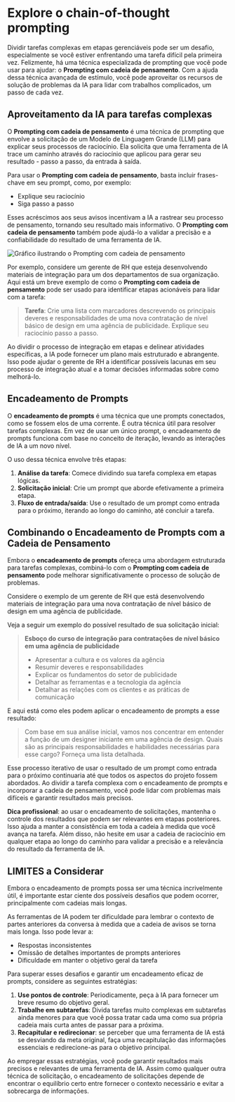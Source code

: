 # Explore o chain-of-thought prompting
Dividir tarefas complexas em etapas gerenciáveis pode ser um desafio, especialmente se você estiver enfrentando uma tarefa difícil pela primeira vez. Felizmente, há uma técnica especializada de prompting que você pode usar para ajudar: o **Prompting com cadeia de pensamento**. Com a ajuda dessa técnica avançada de estímulo, você pode aproveitar os recursos de solução de problemas da IA para lidar com trabalhos complicados, um passo de cada vez.

## Aproveitamento da IA para tarefas complexas

O **Prompting com cadeia de pensamento** é uma técnica de prompting que envolve a solicitação de um Modelo de Linguagem Grande (LLM) para explicar seus processos de raciocínio. Ela solicita que uma ferramenta de IA trace um caminho através do raciocínio que aplicou para gerar seu resultado - passo a passo, da entrada à saída.

Para usar o **Prompting com cadeia de pensamento**, basta incluir frases-chave em seu prompt, como, por exemplo:

- Explique seu raciocínio
- Siga passo a passo

Esses acréscimos aos seus avisos incentivam a IA a rastrear seu processo de pensamento, tornando seu resultado mais informativo. O **Prompting com cadeia de pensamento** também pode ajudá-lo a validar a precisão e a confiabilidade do resultado de uma ferramenta de IA.

![Gráfico ilustrando o Prompting com cadeia de pensamento](https://d3c33hcgiwev3.cloudfront.net/imageAssetProxy.v1/iLIjQyXSQ8q3nPBWhYvrvw_9019b6cf921349079b62c6d8589bf4f1_Untitled-presentation-2-.png?expiry=1744329600000&hmac=qiccgZmJA_77GJsGtUl8_Y1JkAnM9IldCflm3EpskCQ)

Por exemplo, considere um gerente de RH que esteja desenvolvendo materiais de integração para um dos departamentos de sua organização. Aqui está um breve exemplo de como o **Prompting com cadeia de pensamento** pode ser usado para identificar etapas acionáveis para lidar com a tarefa:

> **Tarefa**: Crie uma lista com marcadores descrevendo os principais deveres e responsabilidades de uma nova contratação de nível básico de design em uma agência de publicidade. Explique seu raciocínio passo a passo.

Ao dividir o processo de integração em etapas e delinear atividades específicas, a IA pode fornecer um plano mais estruturado e abrangente. Isso pode ajudar o gerente de RH a identificar possíveis lacunas em seu processo de integração atual e a tomar decisões informadas sobre como melhorá-lo.

## Encadeamento de Prompts

O **encadeamento de prompts** é uma técnica que une prompts conectados, como se fossem elos de uma corrente. É outra técnica útil para resolver tarefas complexas. Em vez de usar um único prompt, o encadeamento de prompts funciona com base no conceito de iteração, levando as interações de IA a um novo nível.

O uso dessa técnica envolve três etapas:

1. **Análise da tarefa**: Comece dividindo sua tarefa complexa em etapas lógicas.
2. **Solicitação inicial**: Crie um prompt que aborde efetivamente a primeira etapa.
3. **Fluxo de entrada/saída**: Use o resultado de um prompt como entrada para o próximo, iterando ao longo do caminho, até concluir a tarefa.

## Combinando o Encadeamento de Prompts com a Cadeia de Pensamento

Embora o **encadeamento de prompts** ofereça uma abordagem estruturada para tarefas complexas, combiná-lo com o **Prompting com cadeia de pensamento** pode melhorar significativamente o processo de solução de problemas.

Considere o exemplo de um gerente de RH que está desenvolvendo materiais de integração para uma nova contratação de nível básico de design em uma agência de publicidade.

Veja a seguir um exemplo do possível resultado de sua solicitação inicial:

> **Esboço do curso de integração para contratações de nível básico em uma agência de publicidade**
> 
> - Apresentar a cultura e os valores da agência
> - Resumir deveres e responsabilidades
> - Explicar os fundamentos do setor de publicidade
> - Detalhar as ferramentas e a tecnologia da agência
> - Detalhar as relações com os clientes e as práticas de comunicação

E aqui está como eles podem aplicar o encadeamento de prompts a esse resultado:

> Com base em sua análise inicial, vamos nos concentrar em entender a função de um designer iniciante em uma agência de design. Quais são as principais responsabilidades e habilidades necessárias para esse cargo? Forneça uma lista detalhada.

Esse processo iterativo de usar o resultado de um prompt como entrada para o próximo continuaria até que todos os aspectos do projeto fossem abordados. Ao dividir a tarefa complexa com o encadeamento de prompts e incorporar a cadeia de pensamento, você pode lidar com problemas mais difíceis e garantir resultados mais precisos.

**Dica profissional**: ao usar o encadeamento de solicitações, mantenha o controle dos resultados que podem ser relevantes em etapas posteriores. Isso ajuda a manter a consistência em toda a cadeia à medida que você avança na tarefa. Além disso, não hesite em usar a cadeia de raciocínio em qualquer etapa ao longo do caminho para validar a precisão e a relevância do resultado da ferramenta de IA.

## LIMITES a Considerar

Embora o encadeamento de prompts possa ser uma técnica incrivelmente útil, é importante estar ciente dos possíveis desafios que podem ocorrer, principalmente com cadeias mais longas.

As ferramentas de IA podem ter dificuldade para lembrar o contexto de partes anteriores da conversa à medida que a cadeia de avisos se torna mais longa. Isso pode levar a:

- Respostas inconsistentes
- Omissão de detalhes importantes de prompts anteriores
- Dificuldade em manter o objetivo geral da tarefa

Para superar esses desafios e garantir um encadeamento eficaz de prompts, considere as seguintes estratégias:

1. **Use pontos de controle**: Periodicamente, peça à IA para fornecer um breve resumo do objetivo geral.
2. **Trabalhe em subtarefas**: Divida tarefas muito complexas em subtarefas ainda menores para que você possa tratar cada uma como sua própria cadeia mais curta antes de passar para a próxima.
3. **Recapitular e redirecionar**: se perceber que uma ferramenta de IA está se desviando da meta original, faça uma recapitulação das informações essenciais e redirecione-as para o objetivo principal.

Ao empregar essas estratégias, você pode garantir resultados mais precisos e relevantes de uma ferramenta de IA. Assim como qualquer outra técnica de solicitação, o encadeamento de solicitações depende de encontrar o equilíbrio certo entre fornecer o contexto necessário e evitar a sobrecarga de informações.
